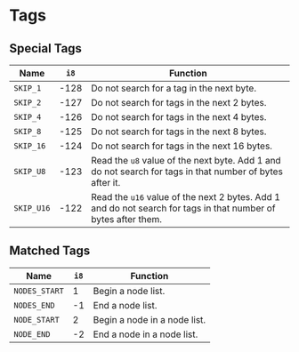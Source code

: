 # Tags

## Special Tags

|Name      |`i8`|Function                                    |
|----------|----|--------------------------------------------|
|`SKIP_1`  |-128|Do not search for a tag in the next byte.   |
|`SKIP_2`  |-127|Do not search for tags in the next 2 bytes. |
|`SKIP_4`  |-126|Do not search for tags in the next 4 bytes. |
|`SKIP_8`  |-125|Do not search for tags in the next 8 bytes. |
|`SKIP_16` |-124|Do not search for tags in the next 16 bytes.|
|`SKIP_U8` |-123|Read the `u8` value of the next byte. Add 1 and do not search for tags in that number of bytes after it.|
|`SKIP_U16`|-122|Read the `u16` value of the next 2 bytes. Add 1 and do not search for tags in that number of bytes after them.|

## Matched Tags

|Name         |`i8`|Function                    |
|-------------|----|----------------------------|
|`NODES_START`|1   |Begin a node list.          |
|`NODES_END`  |-1  |End a node list.            |
|`NODE_START` |2   |Begin a node in a node list.|
|`NODE_END`   |-2  |End a node in a node list.  |
